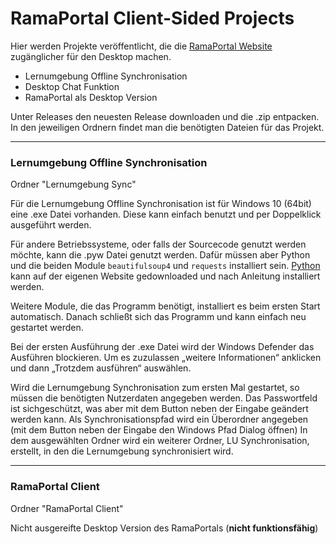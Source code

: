 # RamaPortal Client-Sided Projects

Hier werden Projekte veröffentlicht, die die [RamaPortal Website](https://portal.rama-mainz.de "Zum RamaPortal") zugänglicher für den Desktop machen.

* Lernumgebung Offline Synchronisation
* Desktop Chat Funktion
* RamaPortal als Desktop Version

Unter Releases den neuesten Release downloaden und die .zip entpacken. In den jeweiligen Ordnern findet man die benötigten Dateien für das Projekt.

__ __

### Lernumgebung Offline Synchronisation

Ordner "Lernumgebung Sync"

Für die Lernumgebung Offline Synchronisation ist für Windows 10 (64bit) eine .exe Datei vorhanden. Diese kann einfach benutzt und per Doppelklick ausgeführt
werden.

Für andere Betriebssysteme, oder falls der Sourcecode genutzt werden möchte, kann die .pyw Datei genutzt werden. Dafür müssen aber Python und
die beiden Module `beautifulsoup4` und `requests` installiert sein. [Python](https://www.python.org/downloads/ "Zum Python Download") kann auf
der eigenen Website gedownloaded und nach Anleitung installiert werden.

Weitere Module, die das Programm benötigt, installiert es beim ersten Start automatisch. Danach schließt sich das Programm und kann einfach neu gestartet werden.

Bei der ersten Ausführung der .exe Datei wird der Windows Defender das Ausführen blockieren. Um es zuzulassen „weitere Informationen“ anklicken und dann „Trotzdem ausführen“ auswählen.

Wird die Lernumgebung Synchronisation zum ersten Mal gestartet, so müssen die benötigten Nutzerdaten angegeben werden. Das Passwortfeld ist sichgeschützt, was aber mit dem Button neben der Eingabe geändert werden kann.
Als Synchronisationspfad wird ein Überordner angegeben (mit dem Button neben der Eingabe den Windows Pfad Dialog öffnen) In dem ausgewählten Ordner wird ein weiterer Ordner, LU Synchronisation, erstellt, in den die Lernumgebung synchronisiert wird.

__ __

### RamaPortal Client

Ordner "RamaPortal Client"

Nicht ausgereifte Desktop Version des RamaPortals (**nicht funktionsfähig**)
